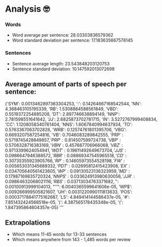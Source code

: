 # Analysis 🤓

### Words
 
 - Word average per sentence: 28.03303836579362
 - Word standard deviation per sentence: 17.183635667578145

### Sentences
 
 - Sentence average length: 23.543848203120753
 - Sentence standard deviation: 10.147592013072698

## Average amount of parts of speech per sentence:

{'SYM': 0.0013462897363304253, ':': 0.14264667168542544, 
'NN': 4.368463105195339, 
'RB': 1.5308884588561849, 
'VBD': 0.5519372254885208, 
'DT': 2.897746638894149, 
'NNP': 2.781598551641642, 
'JJ': 2.6825873702781715, 
'IN': 3.5272767999408834, 
'CC': 1.1208058340761404, 
'NNS': 1.6067840994637934, 
'TO': 0.5763367063702828, 
'WRB': 0.12574761801395706, 
'VBG': 0.6693207587254816, 
'VB': 0.7046083289842555, 
'PRP$': 0.5719745428849857, 
'PRP': 0.814507599724738, 
'VBP': 0.5706328716383169, 
'VBN': 0.457687706966068, 
'VBZ': 0.9713399624054941, 
'WDT': 0.19611492649673704, 
'JJS': 0.0986647946388572, 
'RBR': 0.08869347545965518, 
'CD': 0.30735355923905766, 
'RP': 0.14605973554528198, 
'FW': 0.005653031345689332, 
'PDT': 0.02695812415423908, 
'EX': 0.034705640561423605, 
'WP': 0.09130523136323959, 
'MD': 0.17987169835720324, 
'NNPS': 0.033624913980630056, 
'JJR': 0.09864632068021116, 
'RBS': 0.03713034763371682, 
'$': 0.00100913999104013, 
"''": 6.0040365599641606e-05, 
'WP$': 0.009266999505821607, 
'UH': 0.0031220990111813633, 
'POS': 0.00037178841775162687, 
'LS': 4.849414144586437e-05, 
'#': 7.851432424568518e-05, 
')': 4.387565178435348e-05, 
'(': 1.847395864604357e-05}
'''

## Extrapolations
 - Which means 11-45 words for 13-33 sentences
 - Which means anywhere from 143 - 1,485 words per review

